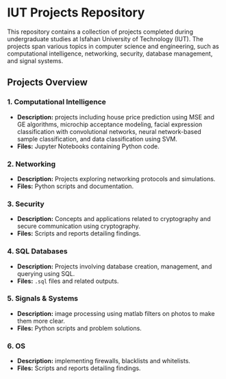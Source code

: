 # IUT Projects Repository

This repository contains a collection of projects completed during undergraduate studies at Isfahan University of Technology (IUT). The projects span various topics in computer science and engineering, such as computational intelligence, networking, security, database management, and signal systems.



## Projects Overview

### 1. Computational Intelligence
- **Description:** projects including house price prediction using MSE and GE algorithms, microchip acceptance modeling, facial expression classification with convolutional networks, neural network-based sample classification, and data classification using SVM.
- **Files:** Jupyter Notebooks containing Python code.

### 2. Networking
- **Description:** Projects exploring networking protocols and simulations.
- **Files:** Python scripts and documentation.

### 3. Security
- **Description:** Concepts and applications related to cryptography and secure communication using cryptography.
- **Files:** Scripts and reports detailing findings.

### 4. SQL Databases
- **Description:** Projects involving database creation, management, and querying using SQL.
- **Files:** `.sql` files and related outputs.

### 5. Signals & Systems
- **Description:** image processing using matlab filters on photos to make them more clear.
- **Files:** Python scripts and problem solutions.

### 6. OS
- **Description:** implementing firewalls, blacklists and whitelists.
- **Files:** Scripts and reports detailing findings.


